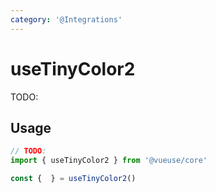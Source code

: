 ```yaml
---
category: '@Integrations'
---
```


# useTinyColor2

TODO:

## Usage

```ts
// TODO:
import { useTinyColor2 } from '@vueuse/core'

const {  } = useTinyColor2()
```
